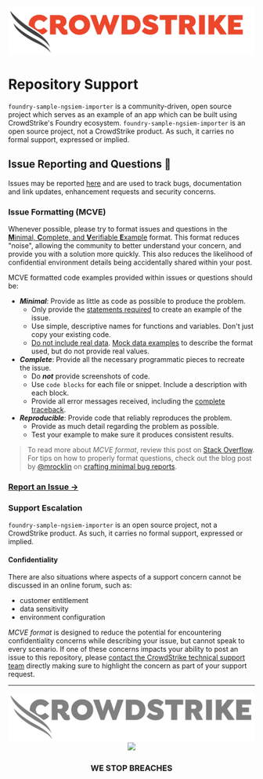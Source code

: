 ![CrowdStrike Falcon](/images/cs-logo.png?raw=true)

# Repository Support

`foundry-sample-ngsiem-importer` is a community-driven, open source project which serves as an example of an app which can be built using CrowdStrike's Foundry ecosystem.
`foundry-sample-ngsiem-importer` is an open source project, not a CrowdStrike product. As such, it carries no formal support, expressed or implied.

## Issue Reporting and Questions 🐛

Issues may be reported [here](https://github.com/CrowdStrike/foundry-sample-ngsiem-importer/issues/new/choose) and are used to track bugs, documentation and link updates, enhancement requests and security concerns.

### Issue Formatting (MCVE)

Whenever possible, please try to format issues and questions in the [**M**inimal, **C**omplete, and **V**erifiable **E**xample](https://stackoverflow.com/help/minimal-reproducible-example) format. This format reduces "noise", allowing the community to better understand your concern, and provide you with a solution more quickly. This also reduces the likelihood of confidential environment details being accidentally shared within your post.

MCVE formatted code examples provided within issues or questions should be:

- _**Minimal**_: Provide as little as code as possible to produce the problem.
    - Only provide the [statements required](https://matthewrocklin.com/minimal-bug-reports#see-how-small-you-can-make-things) to create an example of the issue.
    - Use simple, descriptive names for functions and variables. Don't just copy your existing code.
    - [Do not include real data](https://matthewrocklin.com/minimal-bug-reports#don-t-post-data). [Mock data examples](https://matthewrocklin.com/minimal-bug-reports#actually-don-t-include-your-data-at-all) to describe the format used, but do not provide real values.
- _**Complete**_: Provide all the necessary programmatic pieces to recreate the issue.
    - Do _**not**_ provide screenshots of code.
    - Use `code blocks` for each file or snippet. Include a description with each block.
    - Provide all error messages received, including the [complete traceback](https://matthewrocklin.com/minimal-bug-reports#provide-complete-tracebacks).
- _**Reproducible**_: Provide code that reliably reproduces the problem.
    - Provide as much detail regarding the problem as possible.
    - Test your example to make sure it produces consistent results.

> To read more about _MCVE format_, review this post on [Stack Overflow](https://stackoverflow.com/help/minimal-reproducible-example). For tips on how to properly format questions, check out the blog post by [@mrocklin](https://github.com/mrocklin/) on [crafting minimal bug reports](https://matthewrocklin.com/minimal-bug-reports).

### [Report an Issue →](https://github.com/CrowdStrike/foundry-sample-ngsiem-importer/issues/new/choose)

### Support Escalation

`foundry-sample-ngsiem-importer` is an open source project, not a CrowdStrike product. As such, it carries no formal support, expressed or implied.

#### Confidentiality

There are also situations where aspects of a support concern cannot be discussed in an online forum, such as:

- customer entitlement
- data sensitivity
- environment configuration

_MCVE format_ is designed to reduce the potential for encountering confidentiality concerns while describing your issue, but cannot speak to every scenario. If one of these concerns impacts your ability to post an issue to this repository, please [contact the CrowdStrike technical support team](https://supportportal.crowdstrike.com/) directly making sure to highlight the concern as part of your support request.



---


<p align="center"><img src="https://raw.githubusercontent.com/CrowdStrike/foundry-sample-ngsiem-importer/main/images/cs-logo-footer.png"><br/><img width="300px" src="https://raw.githubusercontent.com/CrowdStrike/foundry-sample-ngsiem-importer/images/adversary-bear.png"></p>
<h3><p align="center">WE STOP BREACHES</p></h3>

